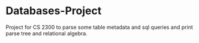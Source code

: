 # Databases-Project
Project for CS 2300 to parse some table metadata and sql queries and print parse tree and relational algebra.
